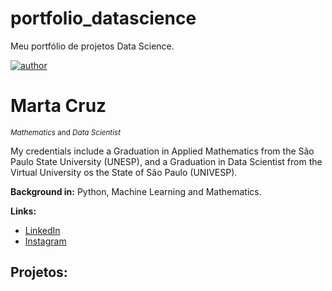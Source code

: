 # portfolio_datascience
Meu portfólio de projetos Data Science.

[![author](https://img.shields.io/badge/author-MartaCruz-red.svg)](https://www.linkedin.com/in/martamartacruz) 
<p align="center">
 
</p>

# Marta Cruz
<sub>*Mathematics* and *Data Scientist* </sub>

My credentials include a Graduation in Applied Mathematics from the São Paulo State University (UNESP), and a Graduation in Data Scientist from the Virtual University os the State of São Paulo (UNIVESP).

**Background in:** Python, Machine Learning and Mathematics.

**Links:**
* [LinkedIn](https://www.linkedin.com/in/martamartacruz/)
* [Instagram](https://www.instagram.com/martamartacruz/)


## Projetos:

